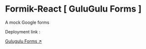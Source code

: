 # Formik-React [ GuluGulu Forms ]

A mock Google forms



Deployment link :

[Gulugulu Forms ↗️](https://guluguluforms.netlify.app/)
